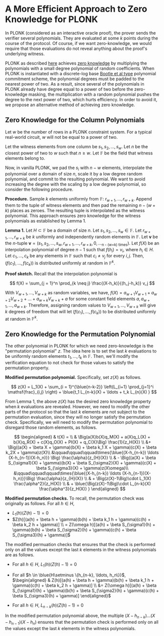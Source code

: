 # A More Efficient Approach to Zero Knowledge for PLONK

In PLONK (considered as an interactive oracle proof), the prover sends the verifier several polynomials. They are evaluated at some $k$ points during the course of the protocol. Of course, if we want zero-knowledge, we would require that those evaluations do not reveal anything about the proof's underlying witness.

PLONK as described <a href="https://eprint.iacr.org/2019/953" target="_blank" rel="noopener">here</a> achieves <a href="https://minaprotocol.com/blog/zero-knowledge-proofs-an-intuitive-explanation">zero knowledge</a> by multiplying the polynomials with a small degree polynomial of random coefficients. When PLONK is instantiated with a discrete-log base <a href="https://eprint.iacr.org/2016/263" target="_blank" rel="noopener">Bootle et al type</a> polynomial commitment scheme, the polynomial degrees must be padded to the nearest power of two. As a result, since several of the polynomials in PLONK already have degree equal to a power of two before the zero-knowledge masking, the multiplication with a random polynomial pushes the degree to the next power of two, which hurts efficiency. In order to avoid it, we propose an alternative method of achieving zero knowledge.

## Zero Knowledge for the Column Polynomials

Let $w$ be the number of rows in a PLONK constraint system. For a typical real-world circuit, $w$ will not be equal to a power of two.

Let the witness elements from one column be $s_1, s_2, \ldots, s_w$. Let $n$ be the closest power of two to $w$ such that $n \geq w$. Let $\mathbb{F}$ be the field that witness elements belong to.

Now, in vanilla PLONK, we pad the $s_i$ with $n - w$ elements, interpolate the polynomial over a domain of size $n$, scale it by a low degree random polynomial, and commit to the resulting polynomial. We want to avoid increasing the degree with the scaling by a low degree polynomial, so consider the following procedure.

**Procedure.** Sample $k$ elements uniformly from $\mathbb{F}$: $r_{w+1}, \ldots, r_{w+k}$. Append them to the tuple of witness elements and then pad the remaining $n - (w+k)$ places as zeroes. The resulting tuple is interpolated as the witness polynomial. This approach ensures zero knowledge for the witness polynomials as established by Lemma 1.

**Lemma 1.** Let $H \subset \mathbb{F}$ be a domain of size $n$. Let $s_1, s_2, \ldots, s_w\in \mathbb{F}$. Let $r_{w+1}, \ldots, r_{w+k}$ be $k$ uniformly and independently random elements in $\mathbb{F}.$ Let $\mathbf{v}$ be the $n$-tuple $\mathbf{v} = (s_1, s_2, \ldots, s_w, r_{w+1}, \ldots, r_{w+k}, 0,\ldots_{\text{n - (w+k) times}})$.
Let $f(X)$ be an interpolation polynomial of degree $n-1$ such that $f(h_i) = v_i$, where $h_i \in H$. Let $c_1, \ldots, c_k$ be any elements in $\mathbb{F}$ such that $c_i \neq v_j$ for every $i,j$. Then, $(f(c_1), \ldots, f(c_k))$ is distributed uniformly at random in $\mathbb{F}^k$.

**Proof sketch.** Recall that the interpolation polynomial is

$$
f(X) = \sum_{j = 1}^n \prod_{k \neq j} \frac{(X-h_k)}{(h_j-h_k)} v_j
$$

With $V_{w+1}, \ldots, V_{w+k}$ as random variables, we have,
$f(X) = a_{w+1} V_{w+1} + a_{w+2} V_{w+2} + \ldots + a_{w+k} V_{w+k} + a$
for some constant field elements $a, a_{w+1}, \ldots, a_{w+k}$. Therefore, assigning random values to $V_{w+1}, \ldots, V_{w+k}$ will give $k$ degrees of freedom that will let $(f(c_1), \ldots, f(c_k))$ to be distributed uniformly at random in $\mathbb{F}^k$.

## Zero Knowledge for the Permutation Polynomial

The other polynomial in PLONK for which we need zero-knowledge is the "permutation polynomial" $z$.
The idea here is to set the last $k$ evaluations to be uniformly random elements $t_1, \ldots, t_k$ in $\mathbb{F}$. Then, we'll modify the verification equation to not check for those values to satisfy the permutation property.

**Modified permutation polynomial.** Specifically, set $z(X)$ as follows.

$$
z(X) = L_1(X) + \sum_{i = 1}^{\blue{n-k-2}} \left(L_{i+1} \prod_{j=1}^i \mathsf{frac}_{i,j} \right) + \blue{t_1 L_{n-k}(X) + \ldots + t_k L_{n}(X) }
$$

From Lemma 1, the above $z(X)$ has the desired zero knowledge property when $k$ evaluations are revealed. However, we need to modify the other parts of the protocol so that the last $k$ elements are not subject to the permutation evaluation, since they will no longer satisfy the permutation check. Specifically, we will need to modify the permutation polynomial to disregard those random elements, as follows.

$$
\begin{aligned}  & t(X) = \\
  & \Big(a(X)b(X)q_M(X) + a(X)q_L(X) + b(X)q_R(X) + c(X)q_O(X) + PI(X) + q_C(X)\Big) \frac{1}{z_H(X)} \\
  &+ \Big((a(X) + \beta X + \gamma)(b(X) + \beta k_1 X + \gamma)(c(X) + \beta k_2X + \gamma)z(X)\\
  &\qquad\qquad\qquad\times{\blue{(X-h_{n-k}) \ldots (X-h_{n-1})(X-h_n)}} \Big) \frac{\alpha}{z_{H}(X)} \\
  & - \Big((a(X) + \beta S_{\sigma1}(X) + \gamma)(b(X) + \beta S_{\sigma2}(X) + \gamma)(c(X) + \beta S_{\sigma3}(X) + \gamma)z(X\omega)\\
  &\qquad\qquad\qquad\times{\blue{(X-h_{n-k}) \ldots (X-h_{n-1})(X-h_n)}}\Big) \frac{\alpha}{z_{H}(X)} \\
  & + \Big(z(X)-1\Big)\cdot L_1(X) \frac{\alpha^2}{z_H(X)} \\
  & + \blue{\Big(z(X)-1\Big)\cdot L_{n-k}(X) \frac{\alpha^3}{z_H(X)} }  \end{aligned}
$$

**Modified permutation checks.** To recall, the permutation check was originally as follows. For all $h \in H$,

* $L_1(h)(Z(h) - 1) = 0$
*  $Z(h)[(a(h) + \beta h + \gamma)(b(h) + \beta k_1 h + \gamma)(c(h) + \beta k_2 h + \gamma)] \\
  = Z(\omega h)[(a(h) + \beta S_{\sigma1}(h) + \gamma)(b(h) + \beta S_{\sigma2}(h) + \gamma)(c(h) + \beta S_{\sigma3}(h) + \gamma)]$


The modified permuation checks that ensures that the check is performed only on all the values except the last $k$ elements in the witness polynomials are as follows.

* For all $h \in H$, $L_1(h)(Z(h) - 1) = 0$
* For all $h \in \blue{H\setminus \{h_{n-k}, \ldots, h_n\}}$, $\begin{aligned}  & Z(h)[(a(h) + \beta h + \gamma)(b(h) + \beta k_1 h + \gamma)(c(h) + \beta k_2 h + \gamma)] \\
  &= Z(\omega h)[(a(h) + \beta S_{\sigma1}(h) + \gamma)(b(h) + \beta S_{\sigma2}(h) + \gamma)(c(h) + \beta S_{\sigma3}(h) + \gamma)]  \end{aligned}$

* For all $h \in H$, $L_{n-k}(h)(Z(h) - 1) = 0$


In the modified permutation polynomial above, the multiple $(X-h_{n-k}) \ldots (X-h_{n-1})(X-h_n)$ ensures that the permutation check is performed only on all the values except the last $k$ elements in the witness polynomials.
